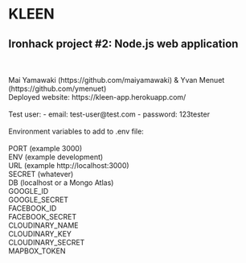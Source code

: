 # KLEEN
## Ironhack project #2: Node.js web application
<br>
<br>
Mai Yamawaki (https://github.com/maiyamawaki) & Yvan Menuet (https://github.com/ymenuet)<br>
Deployed website: https://kleen-app.herokuapp.com/
<br>
<br>
Test user:
- email: test-user@test.com
- password: 123tester
<br>
<br>
Environment variables to add to .env file:
<br>
<br>
PORT (example 3000)<br>
ENV (example development)<br>
URL (example http://localhost:3000)<br>
SECRET (whatever)<br>
DB (localhost or a Mongo Atlas)<br>
GOOGLE_ID<br>
GOOGLE_SECRET<br>
FACEBOOK_ID<br>
FACEBOOK_SECRET<br>
CLOUDINARY_NAME<br>
CLOUDINARY_KEY<br>
CLOUDINARY_SECRET<br>
MAPBOX_TOKEN<br>
